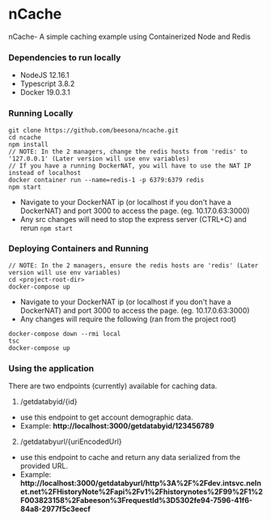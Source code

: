 # nCache
nCache- A simple caching example using Containerized Node and Redis

### Dependencies to run locally
- NodeJS 12.16.1
- Typescript 3.8.2
- Docker 19.0.3.1

### Running Locally
```
git clone https://github.com/beesona/ncache.git
cd ncache
npm install
// NOTE: In the 2 managers, change the redis hosts from 'redis' to '127.0.0.1' (Later version will use env variables)
// If you have a running DockerNAT, you will have to use the NAT IP instead of localhost
docker container run --name=redis-1 -p 6379:6379 redis
npm start
```
- Navigate to your DockerNAT ip (or localhost if you don't have a DockerNAT) and port 3000 to access the page. (eg. 10.17.0.63:3000)
- Any src changes will need to stop the express server (CTRL+C) and rerun ```npm start```

### Deploying Containers and Running
```
// NOTE: In the 2 managers, ensure the redis hosts are 'redis' (Later version will use env variables)
cd <project-root-dir>
docker-compose up
```
- Navigate to your DockerNAT ip (or localhost if you don't have a DockerNAT) and port 3000 to access the page. (eg. 10.17.0.63:3000)
- Any changes will require the following (ran from the project root)
```
docker-compose down --rmi local
tsc
docker-compose up
```

### Using the application
There are two endpoints (currently) available for caching data.
1. /getdatabyid/{id}
  - use this endpoint to get account demographic data.
  - Example: **http://localhost:3000/getdatabyid/123456789**
2. /getdatabyurl/{uriEncodedUrl}
  - use this endpoint to cache and return any data serialized from the provided URL.
  - Example: **http://localhost:3000/getdatabyurl/http%3A%2F%2Fdev.intsvc.nelnet.net%2FHistoryNote%2Fapi%2Fv1%2Fhistorynotes%2F99%2F1%2F003823158%2Fabeeson%3FrequestId%3D5302fe94-7596-41f6-84a8-2977f5c3eecf**
